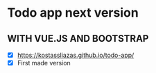 # Todo app next version
## WITH VUE.JS AND BOOTSTRAP

- [x] https://kostassliazas.github.io/todo-app/
- [x] First made version
